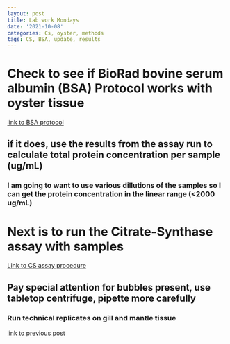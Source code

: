 ```yaml
---
layout: post
title: Lab work Mondays
date: '2021-10-08'
categories: Cs, oyster, methods
tags: CS, BSA, update, results
---
```

# Check to see if BioRad bovine serum albumin (BSA) Protocol works with oyster tissue
[link to BSA protocol](https://docs.google.com/document/d/1CZtU6QTkBIhtNHrl0dIxgEd1ubukJDFf64_rAckiHkY/edit)
## if it does, use the results from the assay run to calculate total protein concentration per sample (ug/mL)
### I am going to want to use various dillutions of the samples so I can get the protein concentration in the linear range (<2000 ug/mL)

# Next is to run the Citrate-Synthase assay with samples
[Link to CS assay procedure](https://docs.google.com/document/d/1Z5N3Hiwnssrt99567thmBYMuz3mTyUL3P3Gfe8bJXNw/edit) 
## Pay special attention for bubbles present, use tabletop centrifuge, pipette more carefully
### Run technical replicates on gill and mantle tissue

[link to previous post](https://github.com/ocattau/notebook-2/blob/master/_posts/2021-09-20-CS3_technicalreplicates.md)
